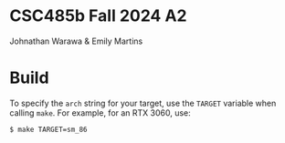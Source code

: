 # CSC485b Fall 2024 A2
Johnathan Warawa & Emily Martins


# Build

To specify the `arch` string for your target, use the `TARGET` variable when
calling `make`. For example, for an RTX 3060, use:
```bash
$ make TARGET=sm_86
```
